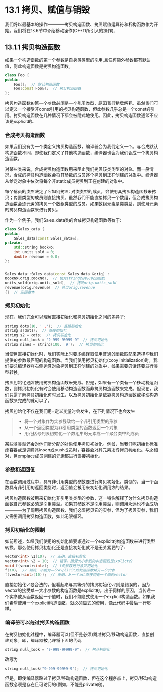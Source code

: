 # 13.1 拷贝、赋值与销毁
我们将以最基本的操作————拷贝构造函数、拷贝赋值运算符和析构函数作为开始。我们将在13.6节中介绍移动操作(C++11所引入的操作)。

## 13.1.1 拷贝构造函数
如果一个构造函数的第一个参数是自身类类型的引用,且任何额外参数都有默认值，则此构造函数是拷贝构造函数。

```c++
class Foo {
public:
    Foo();  // 默认构造函数
    Foo(const Foo&);  // 拷贝构造函数
};
```

拷贝构造函数的第一个参数必须是一个引用类型，原因我们稍后解释。虽然我们可以定义一个接受非const引用的拷贝构造函数，但此参数几乎总是一个const的引用。拷贝构造函数在几种情况下都会被隐式地使用。因此，拷贝构造函数通常不应该是explicit的。

### 合成拷贝构造函数
如果我们没有为一个类定义拷贝构造函数，编译器会为我们定义一个。与合成默认构造函数不同，即使我们定义了其他构造函数，编译器也会为我们合成一个拷贝构造函数。

对某些类来说，合成拷贝构造函数用来阻止我们拷贝该类类型的对象。而一般情况，合成的拷贝构造函数会将其参数的成员逐个拷贝到正在创建的对象中。编译器从给定对象中依次将每个非static成员拷贝到正在创建的对象中。

每个成员的类型决定了它如何拷贝: 对类类型的成员，会使用其拷贝构造函数来拷贝；内置类型的成员则直接拷贝。虽然我们不能直接拷贝一个数组，但合成拷贝构造函数会逐元素的拷贝一个数组类型的成员。如果数组元素是类类型，则使用元素的拷贝构造函数来进行拷贝。

作为一个例子，我们Sales_data类的合成拷贝构造函数等价于:

```c++
class Sales_data {
public:
    Sales_data(const Sales_data&);
private:
    std::string bookNo;
    int units_sold = 0;
    double revenue = 0.0;
};


Sales_data::Sales_data(const Sales_data &orig) : 
bookNo(orig.bookNo),  // 使用string的拷贝构造函数
units_sold(orig.units_sold),  // 拷贝orig.units_sold
revenue(orig.revenue)  // 拷贝orig.revenue
{}  // 空函数体
```

### 拷贝初始化
现在，我们完全可以理解直接初始化和拷贝初始化之间的差异了:

```c++
string dots(10, ' .');  // 直接初始化
string s(dots);  // 直接初始化
string s2 = dots;  // 拷贝初始化
string null_book = "9-999-99999-9"  // 拷贝初始化
string nines = string(100, '9');  // 拷贝初始化
```

当使用直接初始化时，我们实际上时要求编译器使用普通的函数匹配来选择与我们提供的参数最匹配的构造函数。当我们使用拷贝初始化(copy initialization)时，我们要求编译器将右侧运算对象拷贝到正在创建的对象中，如果需要的话还要进行类型转换。

拷贝初始化通常使用拷贝构造函数来完成。但是，如果有一个类有一个移动构造函数，则拷贝初始化有时会使用移动构造函数而非拷贝构造函数来完成。但现在，我们只需了解拷贝初始化何时发生，以及拷贝初始化是依靠拷贝构造函数或移动构造函数来完成的就可以了。

拷贝初始化不仅在我们用=定义变量时会发生，在下列情况下也会发生
> + 将一个对象作为实参残敌给一个非引用类型的形参
> + 从一个返回类型为非引用类型的函数返回一个对象
> + 用花括号列表初始化一个数组中的元素或一个聚合类中的成员

某些类类型还会对他们所分配的对象使用拷贝初始化。例如，当我们呢初始化标准库容器或是调用其insert或push成员时，容器会对其元素进行拷贝初始化。与之相对，用emplace成员创建的元素都进行直接初始化。

### 参数和返回值
在函数调用过程中，具有非引用类型的参数要进行拷贝初始化。类似的，当一个函数具有非引用的返回类型时，返回值会被用来初始化调用方的结果。

拷贝构造函数被用来初始化非引用类类型的参数，这一特性解释了为什么拷贝构造函数自己参数必须是引用类型。如果其参数不是引用类型，则调用永远也不会成功————为了调用拷贝构造函数，我们必须拷贝它的实参，但为了拷贝实参，我们又需要调用拷贝构造函数，如此无限循环。

### 拷贝初始化的限制
如前所述，如果我们使用的初始化值要求通过一个explicit的构造函数来进行类型转换，那么使用拷贝初始化还是直接初始化就不是无关紧要的了:

```c++
vector<int> v1(10);  // 正确，直接初始化
vector<int> v2 = 10;  // 错误，接受大小参数的构造函数是explict的
void f(vecotr<int>);  // f的参数进行拷贝初始化
f(10);  // 错误，不能用一个explicit的构造函数拷贝一个实参
f(vector<int>(10));  // 正确，从一个int直接构造一个临时vector
```

直接初始化v1是合法的，但看起来与其等价的拷贝初始化v2则是错误的，因为vector的接受单一大小参数的构造函数是explicit的。出于同样的原因，当传递一个实参或从函数返回一个值时，我们不能隐式使用一个explicit构造函数。如果我们希望使用一个explicit构造函数，就必须显式的使用，像此代码中最后一行那样。

### 编译器可以绕过拷贝构造函数
在拷贝初始化过程中，编译器可以(但不是必须)跳过拷贝/移动构造函数，直接创建对象。即，编译器被允许将下面的代码:

```c++
string null_book = "9-999-99999-9";  // 拷贝初始化
```

改写为

```c++
string null_book("9-999-99999-9");  // 拷贝初始化
```

但是，即使编译器略过了拷贝/移动构造函数，但在这个程序点上，拷贝/移动构造函数必须是存在且可访问的(例如，不能是private的)。